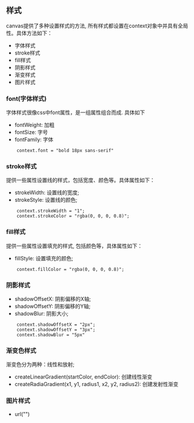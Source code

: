 ## 样式
canvas提供了多种设置样式的方法, 所有样式都设置在context对象中并具有全局性。具体方法如下：

* 字体样式
* stroke样式
* fill样式
* 阴影样式
* 渐变样式
* 图片样式


### font(字体样式)
字体样式很像css中font属性，是一组属性组合而成. 具体如下

* fontWeight: 加粗
* fontSize:  字号
* fontFamily: 字体

```
    context.font = "bold 18px sans-serif"
```

### stroke样式
提供一些属性设置线的样式，包括宽度、颜色等。具体属性如下：

* strokeWidth: 设置线的宽度;
* strokeStyle: 设置线的颜色;

```
    context.strokeWidth = "1";
    context.strokeColor = "rgba(0, 0, 0, 0.8)";
```

### fill样式
提供一些属性设置填充的样式, 包括颜色等，具体属性如下：

* fillStyle: 设置填充的颜色;

```    
    context.fillColor = "rgba(0, 0, 0, 0.8)";
```

### 阴影样式

* shadowOffsetX: 阴影偏移的X轴;
* shadowOffsetY: 阴影偏移的Y轴;
* shadowBlur: 阴影大小;


```
    context.shadowOffsetX = "2px";
    context.shadowOffsetY = "3px";
    context.shadowBlur = "5px"
```


### 渐变色样式
渐变色分为两种：线性和放射;

* createLinearGradient(startColor, endColor): 创建线性渐变
* createRadiaGradient(x1, y1, radius1, x2, y2, radius2): 创建发射性渐变


### 图片样式

* url("")